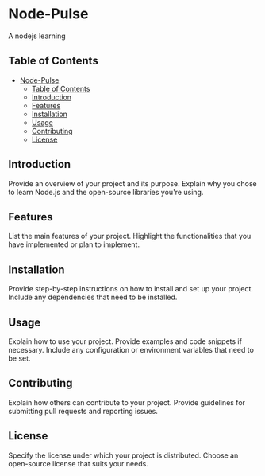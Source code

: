 # Node-Pulse

A nodejs learning

## Table of Contents

- [Node-Pulse](#code-pulse)
  - [Table of Contents](#table-of-contents)
  - [Introduction](#introduction)
  - [Features](#features)
  - [Installation](#installation)
  - [Usage](#usage)
  - [Contributing](#contributing)
  - [License](#license)

## Introduction

Provide an overview of your project and its purpose. Explain why you chose to learn Node.js and the open-source libraries you're using.

## Features

List the main features of your project. Highlight the functionalities that you have implemented or plan to implement.

## Installation

Provide step-by-step instructions on how to install and set up your project. Include any dependencies that need to be installed.

## Usage

Explain how to use your project. Provide examples and code snippets if necessary. Include any configuration or environment variables that need to be set.

## Contributing

Explain how others can contribute to your project. Provide guidelines for submitting pull requests and reporting issues.

## License

Specify the license under which your project is distributed. Choose an open-source license that suits your needs.
